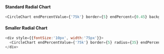 #### Standard Radial Chart

```js
<CircleChart endPercentValue={'75k'} border={5} endPercent={0.45} backgroundOpacity={0.5} />
```

#### Smaller Radial Chart

```js
<div style={{fontSize:'10px', width:'75px'}}>
  <CircleChart endPercentValue={'75k'} border={5} radius={35} endPercent={0.25} backgroundOpacity={0.5} padding={2} />
</div>
```
